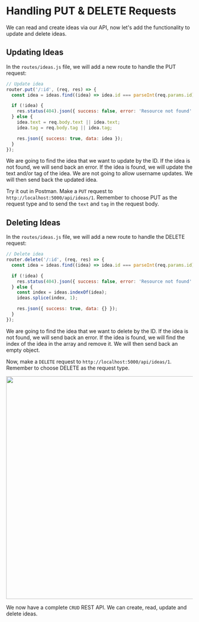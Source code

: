 # Handling PUT & DELETE Requests

We can read and create ideas via our API, now let's add the functionality to update and delete ideas.

## Updating Ideas

In the `routes/ideas.js` file, we will add a new route to handle the PUT request:

```js
// Update idea
router.put('/:id', (req, res) => {
  const idea = ideas.find((idea) => idea.id === parseInt(req.params.id));

  if (!idea) {
    res.status(404).json({ success: false, error: 'Resource not found' });
  } else {
    idea.text = req.body.text || idea.text;
    idea.tag = req.body.tag || idea.tag;

    res.json({ success: true, data: idea });
  }
});
```

We are going to find the idea that we want to update by the ID. If the idea is not found, we will send back an error. If the idea is found, we will update the text and/or tag of the idea. We are not going to allow username updates. We will then send back the updated idea.

Try it out in Postman. Make a `PUT` request to `http://localhost:5000/api/ideas/1`. Remember to choose PUT as the request type and to send the `text` and `tag` in the request body.

## Deleting Ideas

In the `routes/ideas.js` file, we will add a new route to handle the DELETE request:

```js
// Delete idea
router.delete('/:id', (req, res) => {
  const idea = ideas.find((idea) => idea.id === parseInt(req.params.id));

  if (!idea) {
    res.status(404).json({ success: false, error: 'Resource not found' });
  } else {
    const index = ideas.indexOf(idea);
    ideas.splice(index, 1);

    res.json({ success: true, data: {} });
  }
});
```

We are going to find the idea that we want to delete by the ID. If the idea is not found, we will send back an error. If the idea is found, we will find the index of the idea in the array and remove it. We will then send back an empty object.

Now, make a `DELETE` request to `http://localhost:5000/api/ideas/1`. Remember to choose DELETE as the request type.

<img src="images/delete-success.png" width="600">

We now have a complete `CRUD` REST API. We can create, read, update and delete ideas.
